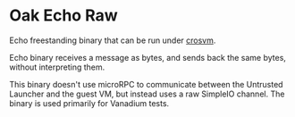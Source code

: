 # Oak Echo Raw

Echo freestanding binary that can be run under
[crosvm](https://chromium.googlesource.com/chromiumos/platform/crosvm/).

Echo binary receives a message as bytes, and sends back the same bytes, without
interpreting them.

This binary doesn't use microRPC to communicate between the Untrusted Launcher
and the guest VM, but instead uses a raw SimpleIO channel. The binary is used
primarily for Vanadium tests.
